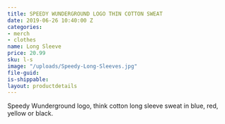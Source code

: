 ```yaml
---
title: SPEEDY WUNDERGROUND LOGO THIN COTTON SWEAT
date: 2019-06-26 10:40:00 Z
categories:
- merch
- clothes
name: Long Sleeve
price: 20.99
sku: l-s
image: "/uploads/Speedy-Long-Sleeves.jpg"
file-guid: 
is-shippable: 
layout: productdetails
---
```


Speedy Wunderground logo, think cotton long sleeve sweat in blue, red, yellow or black.
